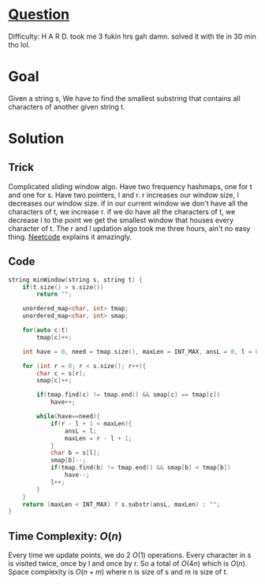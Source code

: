 # [Question](https://leetcode.com/problems/minimum-window-substring/)
Difficulty: H A R D. took me 3 fukin hrs gah damn. solved it with tle in 30 min tho lol.
# Goal
Given a string s, We have to find the smallest substring that contains all characters of another given string t.
# Solution
## Trick
Complicated sliding window algo.
Have two frequency hashmaps, one for t and one for s.
Have two pointers, l and r. r increases our window size, l decreases our window size. if in our current window we don't have all the characters of t, we increase r. if we do have all the characters of t, we decrease l to the point we get the smallest window that houses every character of t. The r and l updation algo took me three hours, ain't no easy thing. [Neetcode](https://youtu.be/jSto0O4AJbM) explains it amazingly.
## Code
```cpp
string minWindow(string s, string t) {
    if(t.size() > s.size())
        return "";

    unordered_map<char, int> tmap;
    unordered_map<char, int> smap;

    for(auto c:t)
        tmap[c]++;

    int have = 0, need = tmap.size(), maxLen = INT_MAX, ansL = 0, l = 0;

    for (int r = 0; r < s.size(); r++){
        char c = s[r];
        smap[c]++;

        if(tmap.find(c) != tmap.end() && smap[c] == tmap[c])
            have++;

        while(have==need){
            if(r - l + 1 < maxLen){
                ansL = l;
                maxLen = r - l + 1;
            }
            char b = s[l];
            smap[b]--;
            if(tmap.find(b) != tmap.end() && smap[b] < tmap[b])
                have--;
            l++;
        }            
    }
    return (maxLen < INT_MAX) ? s.substr(ansL, maxLen) : "";
}

```
## Time Complexity: $O(n)$

Every time we update points, we do 2 $O(1)$ operations. Every character in s is visited twice, once by l and once by r. So a total of $O(4n)$ which is $O(n)$. Space complexity is $O(n+m)$ where n is size of s and m is size of t.